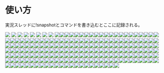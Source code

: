 # 使い方
実況スレッドに!snapshotとコマンドを書き込むとここに記録される。

![](https://i.imgur.com/DgLXh88.png)
![](https://i.imgur.com/01cfxAD.png)
![](https://i.imgur.com/yDsYJhe.png)
![](https://i.imgur.com/oNIAsEU.png)
![](https://i.imgur.com/6vNtLkK.png)
![](https://i.imgur.com/mceB89r.png)
![](https://i.imgur.com/NjFAxlo.png)
![](https://i.imgur.com/CNHYh1M.png)
![](https://i.imgur.com/4IGDNLf.png)![](https://i.imgur.com/k4u2BXW.png)![](https://i.imgur.com/FJ911vm.png)![](https://i.imgur.com/28BWxBj.png)![](https://i.imgur.com/AEo3yio.png)![](https://i.imgur.com/4ZFE4ZU.png)![](https://i.imgur.com/MegU2H7.png)![](https://i.imgur.com/ucDVHTR.png)![](https://i.imgur.com/mOkIQYl.png)![](https://i.imgur.com/AqBF8rh.png)![](https://i.imgur.com/2e7nu6K.png)![](https://i.imgur.com/wVcP5u1.png)![](https://i.imgur.com/PmLTTTB.png)![](https://i.imgur.com/L9HeoLQ.png)![](https://i.imgur.com/ObVT4yn.png)![](https://i.imgur.com/Ad3Tqs5.png)![](https://i.imgur.com/uF9G3qw.png)![](https://i.imgur.com/SMGk0oL.png)![](https://i.imgur.com/t88w8Tw.png)![](https://i.imgur.com/HcMHAR1.png)![](https://i.imgur.com/6TGX6va.png)![](https://i.imgur.com/n6oS28f.png)![](https://i.imgur.com/p4oJSJ2.png)![](https://i.imgur.com/MEuZkjK.png)![](https://i.imgur.com/PhrXwYC.png)![](https://i.imgur.com/njBKwis.png)![](https://i.imgur.com/W9SPH3p.png)![](https://i.imgur.com/Sv8tsRt.png)![](https://i.imgur.com/Ld4v30j.png)![](https://i.imgur.com/5SqRPcL.png)![](https://i.imgur.com/3scvfKh.png)![](https://i.imgur.com/iWoLPJO.png)![](https://i.imgur.com/jeZL6lN.png)![](https://i.imgur.com/Bow7a4U.png)![](https://i.imgur.com/AB32xAn.png)![](https://i.imgur.com/P0Bq9Gq.png)![](https://i.imgur.com/ixaqKv2.png)![](https://i.imgur.com/OUAjwOI.png)![](https://i.imgur.com/gLRSlH3.png)![](https://i.imgur.com/uSDum3s.png)![](https://i.imgur.com/xhyJSxs.png)![](https://i.imgur.com/0SA8SUi.png)![](https://i.imgur.com/DMrNxS1.png)![](https://i.imgur.com/lkUvCQ1.png)![](https://i.imgur.com/M3OiChB.png)![](https://i.imgur.com/BLKX54W.png)![](https://i.imgur.com/5xZ68w6.png)![](https://i.imgur.com/VuNY5AP.png)![](https://i.imgur.com/AlS5ORv.png)![](https://i.imgur.com/7srZ3qB.png)![](https://i.imgur.com/trb2KhG.png)![](https://i.imgur.com/n4qvsUJ.png)![](https://i.imgur.com/IyO7nn4.png)![](https://i.imgur.com/AMvmCjj.png)![](https://i.imgur.com/Q7npqkX.png)![](https://i.imgur.com/2dQjeLF.png)![](https://i.imgur.com/GiJ5mfW.png)![](https://i.imgur.com/mpum5pk.png)![](https://i.imgur.com/hSmxUcu.png)![](https://i.imgur.com/qdBduJN.png)![](https://i.imgur.com/plX8Qjb.png)![](https://i.imgur.com/ZHYrur2.png)![](https://i.imgur.com/TeX4Y0z.png)![](https://i.imgur.com/mHEyiv2.png)![](https://i.imgur.com/Si0ory9.png)![](https://i.imgur.com/cSL80rC.png)![](https://i.imgur.com/pbWadlu.png)![](https://i.imgur.com/QR0xhEA.png)![](https://i.imgur.com/CcXACKb.png)![](https://i.imgur.com/sfMwLy2.png)![](https://i.imgur.com/Mlin1fZ.png)![](https://i.imgur.com/Bt8tqrl.png)![](https://i.imgur.com/fG0M20x.png)![](https://i.imgur.com/jRKORdh.png)![](https://i.imgur.com/t7Staex.png)![](https://i.imgur.com/OaIEfq5.png)![](https://i.imgur.com/Bp2eqU2.png)![](https://i.imgur.com/oQFFTQ5.png)![](https://i.imgur.com/7Yg55Un.png)![](https://i.imgur.com/B9dsNs7.png)![](https://i.imgur.com/KnZ0Myr.png)![](https://i.imgur.com/ItdaCmr.png)![](https://i.imgur.com/8Y1VXgK.png)![](https://i.imgur.com/xAM8VVC.png)![](https://i.imgur.com/O1weqRE.png)![](https://i.imgur.com/caaqCao.png)![](https://i.imgur.com/FYcBUYF.png)![](https://i.imgur.com/83H1hqN.png)![](https://i.imgur.com/kgk8qyT.png)![](https://i.imgur.com/85FxS66.png)![](https://i.imgur.com/jFVthu7.png)![](https://i.imgur.com/C82BPL1.png)![](https://i.imgur.com/5b99uXg.png)![](https://i.imgur.com/WIaj0Ok.png)![](https://i.imgur.com/CyDdF06.png)![](https://i.imgur.com/SnCVsaa.png)![](https://i.imgur.com/TJS1FLT.png)![](https://i.imgur.com/MZJsA1P.png)![](https://i.imgur.com/8iqx4OT.png)![](https://i.imgur.com/XmLdTVE.png)![](https://i.imgur.com/u4zqWwD.png)![](https://i.imgur.com/GsgRmRR.png)![](https://i.imgur.com/sHOhHYT.png)![](https://i.imgur.com/s43eas6.png)![](https://i.imgur.com/Vu9PV1k.png)![](https://i.imgur.com/FANB625.png)![](https://i.imgur.com/p1qzfv9.png)![](https://i.imgur.com/Ohf6q5A.png)![](https://i.imgur.com/xWtZWpu.png)![](https://i.imgur.com/9sj34do.png)![](https://i.imgur.com/YkejLWX.png)![](https://i.imgur.com/Rqrn7It.png)![](https://i.imgur.com/JiRQyXb.png)![](https://i.imgur.com/kTrigwZ.png)![](https://i.imgur.com/66JnIZ5.png)![](https://i.imgur.com/JKSz2HO.png)![](https://i.imgur.com/mhNve40.png)![](https://i.imgur.com/ACWjpuq.png)![](https://i.imgur.com/y7JTv87.png)![](https://i.imgur.com/HFZPF2l.png)![](https://i.imgur.com/o319E6q.png)![](https://i.imgur.com/cJvcdQV.png)![](https://i.imgur.com/boCd03z.png)![](https://i.imgur.com/9yl9hmn.png)![](https://i.imgur.com/bCfGp5j.png)![](https://i.imgur.com/Lrrd2gU.png)![](https://i.imgur.com/nxfacZr.png)![](https://i.imgur.com/txPGbgG.png)![](https://i.imgur.com/WOgSGeF.png)![](https://i.imgur.com/iwGtRoA.png)![](https://i.imgur.com/2lcsrT7.png)![](https://i.imgur.com/pUUrRIr.png)![](https://i.imgur.com/43KF8G4.png)![](https://i.imgur.com/91D2jrg.png)![](https://i.imgur.com/uhNLlzw.png)![](https://i.imgur.com/rAUO9MA.png)![](https://i.imgur.com/7tkMXtq.png)![](https://i.imgur.com/HNMUbG1.png)![](https://i.imgur.com/RoEUo1C.png)![](https://i.imgur.com/w0Ee9AX.png)![](https://i.imgur.com/MHtX6iB.png)![](https://i.imgur.com/7lnqYx2.png)![](https://i.imgur.com/S0EQQla.png)![](https://i.imgur.com/lOgQGPG.png)![](https://i.imgur.com/dt6IbFh.png)![](https://i.imgur.com/7HtcJgN.png)![](https://i.imgur.com/I21lCCI.png)![](https://i.imgur.com/jHjdlpV.png)![](https://i.imgur.com/Ob5s9Km.png)![](https://i.imgur.com/OC1grWW.png)![](https://i.imgur.com/2eQMis9.png)![](https://i.imgur.com/V1PKj0c.png)![](https://i.imgur.com/5BKKMiw.png)![](https://i.imgur.com/vLppae8.png)![](https://i.imgur.com/Pq6y9tH.png)![](https://i.imgur.com/ERgjPM4.png)![](https://i.imgur.com/062xEME.png)![](https://i.imgur.com/8nyEBVr.png)![](https://i.imgur.com/TKc6G5d.png)![](https://i.imgur.com/xXn5vcg.png)![](https://i.imgur.com/xZvwq5t.png)![](https://i.imgur.com/fYqFVTW.png)![](https://i.imgur.com/oZsybYq.png)![](https://i.imgur.com/iNylSx3.png)![](https://i.imgur.com/Ja7PtkH.png)![](https://i.imgur.com/eKVspi6.png)![](https://i.imgur.com/OQQLG5I.png)![](https://i.imgur.com/dbjUfZs.png)![](https://i.imgur.com/vpPw3v0.png)![](https://i.imgur.com/CZ8cqgd.png)![](https://i.imgur.com/6k5PBXQ.png)![](https://i.imgur.com/2SvbTts.png)![](https://i.imgur.com/WIon7Af.png)![](https://i.imgur.com/hxCjemw.png)![](https://i.imgur.com/TOEaOgv.png)![](https://i.imgur.com/rtIzZVC.png)![](https://i.imgur.com/Ufusx5b.png)![](https://i.imgur.com/TWjhcFf.png)![](https://i.imgur.com/oJ3s2qE.png)![](https://i.imgur.com/IdZFQan.png)![](https://i.imgur.com/f8SWZ5v.png)![](https://i.imgur.com/xR4Ekj0.png)![](https://i.imgur.com/55zinN9.png)![](https://i.imgur.com/LoneM6w.png)![](https://i.imgur.com/TrSaVXn.png)![](https://i.imgur.com/Lfjdapv.png)![](https://i.imgur.com/IzfL7G2.png)![](https://i.imgur.com/rd0Tksq.png)![](https://i.imgur.com/Fpaibp7.png)![](https://i.imgur.com/jW4zNEL.png)![](https://i.imgur.com/BXUIAu0.png)![](https://i.imgur.com/BCQFi5G.png)![](https://i.imgur.com/2UM8FL3.png)![](https://i.imgur.com/PKOrzlx.png)![](https://i.imgur.com/4mmL4ON.png)![](https://i.imgur.com/QsJzgG9.png)![](https://i.imgur.com/ET31KeW.png)![](https://i.imgur.com/8H6b6P7.png)![](https://i.imgur.com/iVcGUGY.png)